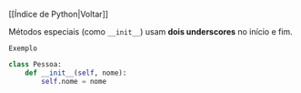 [[Índice de Python|Voltar]]

Métodos especiais (como `__init__`) usam **dois underscores** no início e fim.

`Exemplo`
```Python
class Pessoa:
    def __init__(self, nome):
        self.nome = nome
```